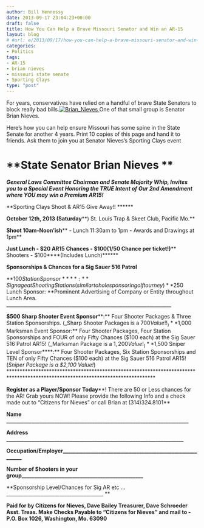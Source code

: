 ```yaml
---
author: Bill Hennessy
date: 2013-09-17 23:04:23+00:00
draft: false
title: How You Can Help a Brave Missouri Senator and Win an AR-15
layout: blog
# #url: e/2013/09/17/how-you-can-help-a-brave-missouri-senator-and-win-an-ar-15/
categories:
- Politics
tags:
- AR-15
- brian nieves
- missouri state senate
- Sporting Clays
type: "post"
---
```


For years, conservatives have relied on a handful of brave State Senators to block really bad bills.[![Brian_Nieves](https://hennessysview.com/wp-content/uploads/2013/09/Brian_Nieves_thumb.jpg)
](https://hennessysview.com/wp-content/uploads/2013/09/Brian_Nieves.jpg) One of that small group is Senator Brian Nieves.

Here’s how you can help ensure Missouri has some spine in the State Senate for another 4 years. Print 10 copies of this page and hand it to friends. Ask them to join you at Senator Nieves’s Sporting Clays event


# **State Senator Brian Nieves **


_**General Laws Committee Chairman and Senate Majority Whip, Invites you to a Special Event Honoring the TRUE Intent of Our 2nd Amendment where **YOU may win a Premium AR15**!**_

**Sporting Clays Shoot & AR15 Give Away!! ******

**October 12th, 2013 (Saturday****) St. Louis Trap & Skeet Club, Pacific Mo.**

**Shoot 10am-Noon’ish**** - Lunch 11:30am to 1pm - Awards and Drawings at 1pm**

**Just Lunch ****- $20 AR15 Chances - $100****(1/50 Chance per ticket!)**** Shooters - $100****(Includes Lunch)******

**Sponsorships & Chances for a Sig Sauer 516 Patrol**

**$100 Station Sponsor****: **Signage at Shooting Stations (similar to hole sponsor in golf tourney) **$250 Lunch Sponsor: **Prominent Advertising of Company or Entity throughout Lunch Area. ____________________________________________________________________

**$500 Sharp Shooter Event Sponsor****:** Four Shooter Packages & Three Station Sponsorships. (_Sharp Shooter Packages is a $700 Value!!_) **$1,000 Marksman Event Sponsor:** Four Shooter Packages, Four Station Sponsorships and FOUR of only Fifty Chances ($100 each) at the Sig Sauer 516 Patrol AR15! (_Marksman Package is a $1,200 Value!_) **$1,500 Sniper Level Sponsor****:** Four Shooter Packages, Six Station Sponsorships and TEN of only Fifty Chances ($100 each) at the Sig Sauer 516 Patrol AR15! (_Sniper Package is a $2,100 Value!_) *******************************************************************************************************************************

**Register as a Player/Sponsor Today****! There are 50 or Less chances for the AR! Grab yours NOW! Please provide the following Info and a check made out to “Citizens for Nieves” or call Brian at (314)324.8101**

**Name ________________________________________________________________________**

**Address ______________________________________________________________________**

**Occupation/Employer___________________________________________________________**

**Number of Shooters in your group________________________________________________**

**Sponsorship Level/Chances for Sig AR etc …________________________________________ **

**Paid for by Citizens for Nieves, Dave Bailey Treasurer, Dave Schroeder Asst. Treas. Make Checks Payable to “Citizens for Nieves” and mail to - P.O. Box 1026, Washington, Mo. 63090**
